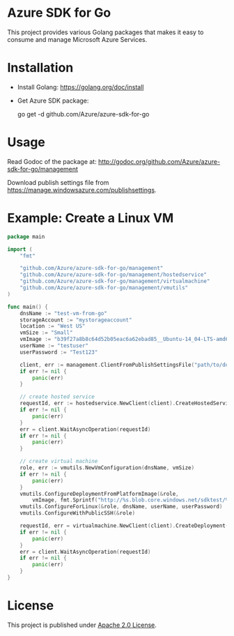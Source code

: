 # Azure SDK for Go
This project provides various Golang packages that makes it easy to consume and manage
Microsoft Azure Services.

# Installation
- Install Golang: https://golang.org/doc/install
- Get Azure SDK package: 

    go get -d github.com/Azure/azure-sdk-for-go

# Usage

Read Godoc of the package at: http://godoc.org/github.com/Azure/azure-sdk-for-go/management

Download publish settings file from https://manage.windowsazure.com/publishsettings.

# Example: Create a Linux VM

```go
package main

import (
    "fmt"

    "github.com/Azure/azure-sdk-for-go/management"
    "github.com/Azure/azure-sdk-for-go/management/hostedservice"
    "github.com/Azure/azure-sdk-for-go/management/virtualmachine"
    "github.com/Azure/azure-sdk-for-go/management/vmutils"
)

func main() {
    dnsName := "test-vm-from-go"
    storageAccount := "mystorageaccount"
    location := "West US"
    vmSize := "Small"
    vmImage := "b39f27a8b8c64d52b05eac6a62ebad85__Ubuntu-14_04-LTS-amd64-server-20140724-en-us-30GB"
    userName := "testuser"
    userPassword := "Test123"

    client, err := management.ClientFromPublishSettingsFile("path/to/downloaded.publishsettings", "")
    if err != nil {
        panic(err)
    }

    // create hosted service
    requestId, err := hostedservice.NewClient(client).CreateHostedService(dnsName, location, "", dnsName, "")
    if err != nil {
        panic(err)
    }
    err = client.WaitAsyncOperation(requestId)
    if err != nil {
        panic(err)
    }

    // create virtual machine
    role, err := vmutils.NewVmConfiguration(dnsName, vmSize)
    if err != nil {
        panic(err)
    }
    vmutils.ConfigureDeploymentFromPlatformImage(&role,
        vmImage, fmt.Sprintf("http://%s.blob.core.windows.net/sdktest/%s.vhd", storageAccount, dnsName), "")
    vmutils.ConfigureForLinux(&role, dnsName, userName, userPassword)
    vmutils.ConfigureWithPublicSSH(&role)

    requestId, err = virtualmachine.NewClient(client).CreateDeployment(role, dnsName)
    if err != nil {
        panic(err)
    }
    err = client.WaitAsyncOperation(requestId)
    if err != nil {
        panic(err)
    }
}
```

# License

This project is published under [Apache 2.0 License](LICENSE).
